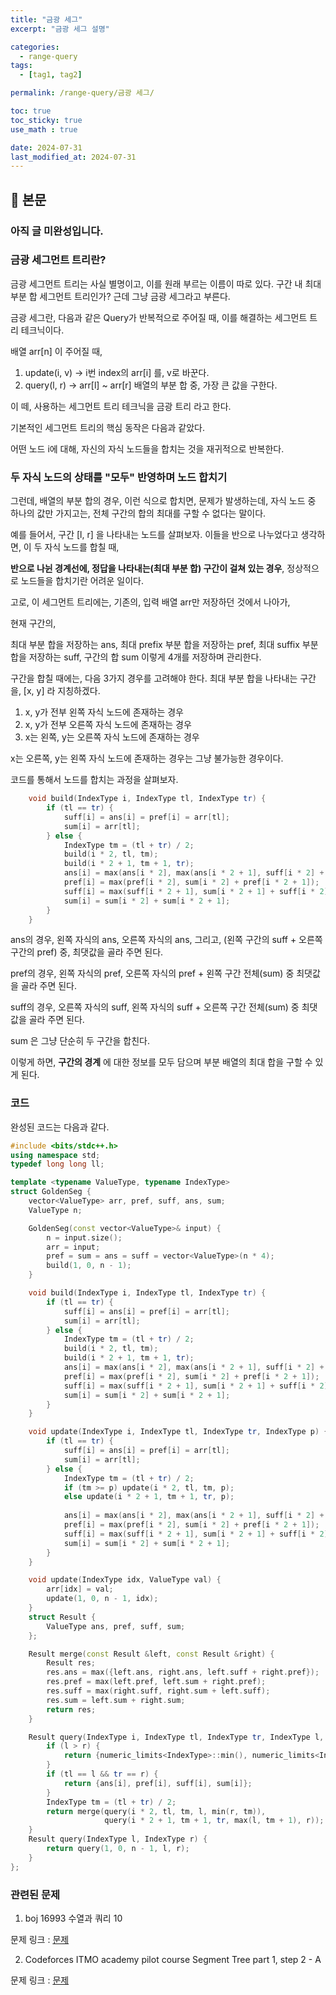 ```yaml
---
title: "금광 세그"
excerpt: "금광 세그 설명"

categories:
  - range-query
tags:
  - [tag1, tag2]

permalink: /range-query/금광 세그/

toc: true
toc_sticky: true
use_math : true

date: 2024-07-31
last_modified_at: 2024-07-31
---
```


## 🦥 본문

### 아직 글 미완성입니다.

### 금광 세그먼트 트리란? 

금광 세그먼트 트리는 사실 별명이고, 이를 원래 부르는 이름이 따로 있다. 구간 내 최대 부분 합 세그먼트 트리인가? 근데 그냥 금광 세그라고 부른다. 

금광 세그란, 다음과 같은 Query가 반복적으로 주어질 때, 이를 해결하는 세그먼트 트리 테크닉이다. 

배열 arr[n] 이 주어질 때,

1. update(i, v) -> i번 index의 arr[i] 를, v로 바꾼다.
2. query(l, r) -> arr[l] ~ arr[r] 배열의 부분 합 중, 가장 큰 값을 구한다.

이 떼, 사용하는 세그먼트 트리 테크닉을 금광 트리 라고 한다. 

기본적인 세그먼트 트리의 핵심 동작은 다음과 같았다. 

어떤 노드 i에 대해, 자신의 자식 노드들을 합치는 것을 재귀적으로 반복한다. 

### 두 자식 노드의 상태를 "모두" 반영하며 노드 합치기

그런데, 배열의 부분 합의 경우, 이런 식으로 합치면, 문제가 발생하는데, 자식 노드 중 하나의 값만 가지고는, 전체 구간의 합의 최대를 구할 수 없다는 말이다. 

예를 들어서, 구간 [l, r] 을 나타내는 노드를 살펴보자. 이들을 반으로 나누었다고 생각하면, 이 두 자식 노드를 합칠 때, 

**반으로 나뉜 경계선에, 정답을 나타내는(최대 부분 합) 구간이 걸쳐 있는 경우**, 정상적으로 노드들을 합치기란 어려운 일이다. 

고로, 이 세그먼트 트리에는, 기존의, 입력 배열 arr만 저장하던 것에서 나아가, 

현재 구간의, 

최대 부분 합을 저장하는 ans, 최대 prefix 부분 합을 저장하는 pref, 최대 suffix 부분 합을 저장하는 suff, 구간의 합 sum 이렇게 4개를 저장하며 관리한다. 

구간을 합칠 때에는, 다음 3가지 경우를 고려해야 한다. 최대 부분 합을 나타내는 구간을, [x, y] 라 지칭하겠다. 

1. x, y가 전부 왼쪽 자식 노드에 존재하는 경우
2. x, y가 전부 오른쪽 자식 노드에 존재하는 경우
3. x는 왼쪽, y는 오른쪽 자식 노드에 존재하는 경우

x는 오른쪽, y는 왼쪽 자식 노드에 존재하는 경우는 그냥 불가능한 경우이다. 

코드를 통해서 노드를 합치는 과정을 살펴보자. 

```cpp
    void build(IndexType i, IndexType tl, IndexType tr) {
        if (tl == tr) {
            suff[i] = ans[i] = pref[i] = arr[tl];
            sum[i] = arr[tl];
        } else {
            IndexType tm = (tl + tr) / 2;
            build(i * 2, tl, tm);
            build(i * 2 + 1, tm + 1, tr);
            ans[i] = max(ans[i * 2], max(ans[i * 2 + 1], suff[i * 2] + pref[i * 2 + 1]));
            pref[i] = max(pref[i * 2], sum[i * 2] + pref[i * 2 + 1]);
            suff[i] = max(suff[i * 2 + 1], sum[i * 2 + 1] + suff[i * 2]);
            sum[i] = sum[i * 2] + sum[i * 2 + 1];
        }
    }
```

ans의 경우, 왼쪽 자식의 ans, 오른쪽 자식의 ans, 그리고, (왼쪽 구간의 suff + 오른쪽 구간의 pref) 중, 최댓값을 골라 주면 된다.

pref의 경우, 왼쪽 자식의 pref, 오른쪽 자식의 pref + 왼쪽 구간 전체(sum) 중 최댓값을 골라 주면 된다. 

suff의 경우, 오른쪽 자식의 suff, 왼쪽 자식의 suff + 오른쪽 구간 전체(sum) 중 최댓값을 골라 주면 된다. 

sum 은 그냥 단순히 두 구간을 합친다.

이렇게 하면, **구간의 경계** 에 대한 정보를 모두 담으며 부분 배열의 최대 합을 구할 수 있게 된다. 

### 코드

완성된 코드는 다음과 같다. 

```cpp
#include <bits/stdc++.h>
using namespace std;
typedef long long ll;

template <typename ValueType, typename IndexType>
struct GoldenSeg {
    vector<ValueType> arr, pref, suff, ans, sum;
    ValueType n;

    GoldenSeg(const vector<ValueType>& input) {
        n = input.size();
        arr = input;
        pref = sum = ans = suff = vector<ValueType>(n * 4);
        build(1, 0, n - 1);
    }

    void build(IndexType i, IndexType tl, IndexType tr) {
        if (tl == tr) {
            suff[i] = ans[i] = pref[i] = arr[tl];
            sum[i] = arr[tl];
        } else {
            IndexType tm = (tl + tr) / 2;
            build(i * 2, tl, tm);
            build(i * 2 + 1, tm + 1, tr);
            ans[i] = max(ans[i * 2], max(ans[i * 2 + 1], suff[i * 2] + pref[i * 2 + 1]));
            pref[i] = max(pref[i * 2], sum[i * 2] + pref[i * 2 + 1]);
            suff[i] = max(suff[i * 2 + 1], sum[i * 2 + 1] + suff[i * 2]);
            sum[i] = sum[i * 2] + sum[i * 2 + 1];
        }
    }

    void update(IndexType i, IndexType tl, IndexType tr, IndexType p) {
        if (tl == tr) {
            suff[i] = ans[i] = pref[i] = arr[tl];
            sum[i] = arr[tl];
        } else {
            IndexType tm = (tl + tr) / 2;
            if (tm >= p) update(i * 2, tl, tm, p);
            else update(i * 2 + 1, tm + 1, tr, p);
            
            ans[i] = max(ans[i * 2], max(ans[i * 2 + 1], suff[i * 2] + pref[i * 2 + 1]));
            pref[i] = max(pref[i * 2], sum[i * 2] + pref[i * 2 + 1]);
            suff[i] = max(suff[i * 2 + 1], sum[i * 2 + 1] + suff[i * 2]);
            sum[i] = sum[i * 2] + sum[i * 2 + 1];
        }
    }

    void update(IndexType idx, ValueType val) {
        arr[idx] = val;
        update(1, 0, n - 1, idx);
    }
    struct Result {
        ValueType ans, pref, suff, sum;
    };

    Result merge(const Result &left, const Result &right) {
        Result res;
        res.ans = max({left.ans, right.ans, left.suff + right.pref});
        res.pref = max(left.pref, left.sum + right.pref);
        res.suff = max(right.suff, right.sum + left.suff);
        res.sum = left.sum + right.sum;
        return res;
    }

    Result query(IndexType i, IndexType tl, IndexType tr, IndexType l, IndexType r) {
        if (l > r) {
            return {numeric_limits<IndexType>::min(), numeric_limits<IndexType>::min(), numeric_limits<IndexType>::min(), 0};
        }
        if (tl == l && tr == r) {
            return {ans[i], pref[i], suff[i], sum[i]};
        }
        IndexType tm = (tl + tr) / 2;
        return merge(query(i * 2, tl, tm, l, min(r, tm)),
                     query(i * 2 + 1, tm + 1, tr, max(l, tm + 1), r));
    }
    Result query(IndexType l, IndexType r) {
        return query(1, 0, n - 1, l, r);
    }
};
```

### 관련된 문제

1. boj 16993 수열과 쿼리 10

문제 링크 : [문제](https://www.acmicpc.net/problem/16993)

2. Codeforces ITMO academy pilot course Segment Tree part 1, step 2 - A

문제 링크 : [문제](https://codeforces.com/edu/course/2/lesson/4/2/practice/contest/273278/problem/A)




